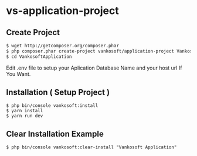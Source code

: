 # vs-application-project

Create Project
---------------

```bash
$ wget http://getcomposer.org/composer.phar
$ php composer.phar create-project vankosoft/application-project VankosoftApplication
$ cd VankosoftApplication
```
Edit .env file to setup your Aplication Database Name and your host url If You Want.


Installation ( Setup Project )
-------------------------------
```
$ php bin/console vankosoft:install
$ yarn install
$ yarn run dev
```

Clear Installation Example
---------------------------
```
$ php bin/console vankosoft:clear-install "Vankosoft Application"
```
